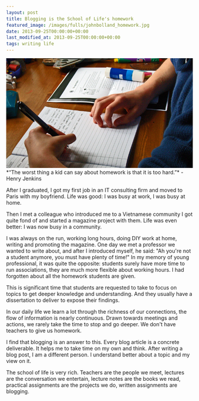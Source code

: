 ```yaml
---
layout: post
title: Blogging is the School of Life's homework
featured_image: /images/fulls/johnbolland_homework.jpg
date: 2013-09-25T00:00:00+00:00
last_modified_at: 2013-09-25T00:00:00+00:00
tags: writing life
---
```

<img src="/images/fulls/johnbolland_homework.jpg" class="fit image" title="Photo credit: John Bolland 2007"> 
*“The worst thing a kid can say about homework is that it is too hard.”* - Henry Jenkins

After I graduated, I got my first job in an IT consulting firm and moved to Paris with my boyfriend. Life was good: I was busy at work, I was busy at home.

Then I met a colleague who introduced me to a Vietnamese community I got quite fond of and started a magazine project with them. Life was even better: I was now busy in a community.

I was always on the run, working long hours, doing DIY work at home, writing and promoting the magazine. One day we met a professor we wanted to write about, and after I introduced myself, he said: "Ah you're not a student anymore, you must have plenty of time!" In my memory of young professional, it was quite the opposite: students surely have more time to run associations, they are much more flexible about working hours. I had forgotten about all the homework students are given.

This is significant time that students are requested to take to focus on topics to get deeper knowledge and understanding. And they usually have a dissertation to deliver to expose their findings.

In our daily life we learn a lot through the richness of our connections, the flow of information is nearly continuous. Drawn towards meetings and actions, we rarely take the time to stop and go deeper. We don't have teachers to give us homework.

I find that blogging is an answer to this. Every blog article is a concrete deliverable. It helps me to take time on my own and think. After writing a blog post, I am a different person. I understand better about a topic and my view on it.

The school of life is very rich. Teachers are the people we meet, lectures are the conversation we entertain, lecture notes are the books we read, practical assignments are the projects we do, written assignments are blogging.
